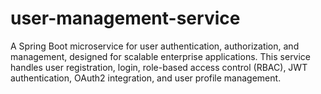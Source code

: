 # user-management-service
A Spring Boot microservice for user authentication, authorization, and management, designed for scalable enterprise applications. This service handles user registration, login, role-based access control (RBAC), JWT authentication, OAuth2 integration, and user profile management.
